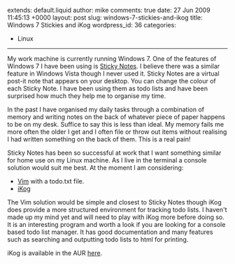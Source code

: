 extends: default.liquid
author: mike
comments: true
date: 27 Jun 2009 11:45:13 +0000
layout: post
slug: windows-7-stickies-and-ikog
title: Windows 7 Stickies and iKog
wordpress_id: 36
categories:
- Linux
---

My work machine is currently running Windows 7. One of the features of Windows 7
I have been using is [Sticky
Notes](http://windows.microsoft.com/en-us/windows7/products/features/sticky-notes).
I believe there was a similar feature in Windows Vista though I never used it.
Sticky Notes are a virtual post-it note that appears on your desktop. You can
change the colour of each Sticky Note. I have been using them as todo lists and
have been surprised how much they help me to organise my time.

In the past I have organised my daily tasks through a combination of memory and
writing notes on the back of whatever piece of paper happens to be on my desk.
Suffice to say this is less than ideal. My memory fails me more often the older
I get and I often file or throw out items without realising I had written
something on the back of them. This is a real pain!

Sticky Notes has been so successful at work that I want something similar for
home use on my Linux machine. As I live in the terminal a console solution would
suit me best. At the moment I am considering:

  * [Vim](http://www.vim.org) with a todo.txt file.
  * [iKog](http://www.henspace.co.uk/ikog/index.html?second_topic.htm)

The Vim solution would be simple and closest to Sticky Notes though iKog does
provide a more structured environment for tracking todo lists. I haven't made up
my mind yet and will need to play with iKog more before doing so. It is an
interesting program and worth a look if you are looking for a console based todo
list manager. It has good documentation and many features such as searching and
outputting todo lists to html for printing.

iKog is available in the AUR [here](http://aur.archlinux.org/packages.php?ID=21440).
